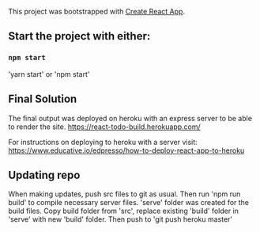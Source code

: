 This project was bootstrapped with [Create React App](https://github.com/facebook/create-react-app).

## Start the project with either:

### `npm start`
'yarn start' or 'npm start'

## Final Solution

The final output was deployed on heroku with an express server to be able to render the site.
https://react-todo-build.herokuapp.com/

For instructions on deploying to heroku with a server visit:
https://www.educative.io/edpresso/how-to-deploy-react-app-to-heroku

## Updating repo

When making updates, push src files to git as usual.  Then run 'npm run build' to compile necessary server files.  'serve' folder was created for the build files. Copy build folder from 'src', replace existing 'build' folder in 'serve' with new 'build' folder.  Then push to 'git push heroku master'